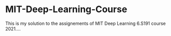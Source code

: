 # MIT-Deep-Learning-Course

This is my solution to the assignements of MIT Deep Learning 6.S191 course 2021.... 

